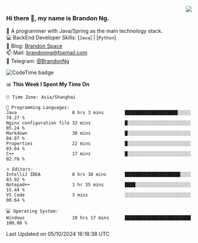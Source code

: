 <img  align="right" src="https://github-readme-stats-brandon0824.vercel.app/api/top-langs/?username=brandon0824&layout=compact">

### Hi there 👋, my name is Brandon Ng.

🌱 A programmer with Java/Spring as the main technology stack.  
💻 BackEnd Developer Skills: [`Java`] | [`Python`]  
📝 Blog: [Brandon Space](https://brandonng.tech)  
📫 Mail: brandonng@foxmail.com  
📰 Telegram: [@BrandonNg](https://t.me/BrandonNg24)  

![CodeTime badge](https://img.shields.io/endpoint?style=flat-square&url=https%3A%2F%2Fapi.codetime.dev%2Fshield%3Fid%3D128%26project%3D%26in%3D604800000)

<!--START_SECTION:waka-->
📊 **This Week I Spent My Time On** 

```text
🕑︎ Time Zone: Asia/Shanghai

💬 Programming Languages: 
Java                     8 hrs 3 mins        ████████████████████░░░░░   78.27 % 
Nginx configuration file 32 mins             █░░░░░░░░░░░░░░░░░░░░░░░░   05.24 % 
Markdown                 30 mins             █░░░░░░░░░░░░░░░░░░░░░░░░   04.87 % 
Properties               22 mins             █░░░░░░░░░░░░░░░░░░░░░░░░   03.64 % 
C++                      17 mins             █░░░░░░░░░░░░░░░░░░░░░░░░   02.76 % 

🔥 Editors: 
IntelliJ IDEA            8 hrs 38 mins       █████████████████████░░░░   83.92 % 
Notepad++                1 hr 35 mins        ████░░░░░░░░░░░░░░░░░░░░░   15.44 % 
VS Code                  3 mins              ░░░░░░░░░░░░░░░░░░░░░░░░░   00.64 % 

💻 Operating System: 
Windows                  10 hrs 17 mins      █████████████████████████   100.00 % 
```


 Last Updated on 05/10/2024 16:18:38 UTC
<!--END_SECTION:waka-->
